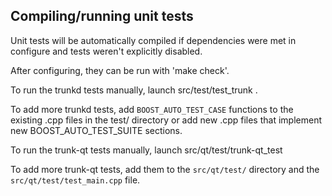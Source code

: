 Compiling/running unit tests
------------------------------------

Unit tests will be automatically compiled if dependencies were met in configure
and tests weren't explicitly disabled.

After configuring, they can be run with 'make check'.

To run the trunkd tests manually, launch src/test/test_trunk .

To add more trunkd tests, add `BOOST_AUTO_TEST_CASE` functions to the existing
.cpp files in the test/ directory or add new .cpp files that
implement new BOOST_AUTO_TEST_SUITE sections.

To run the trunk-qt tests manually, launch src/qt/test/trunk-qt_test

To add more trunk-qt tests, add them to the `src/qt/test/` directory and
the `src/qt/test/test_main.cpp` file.
